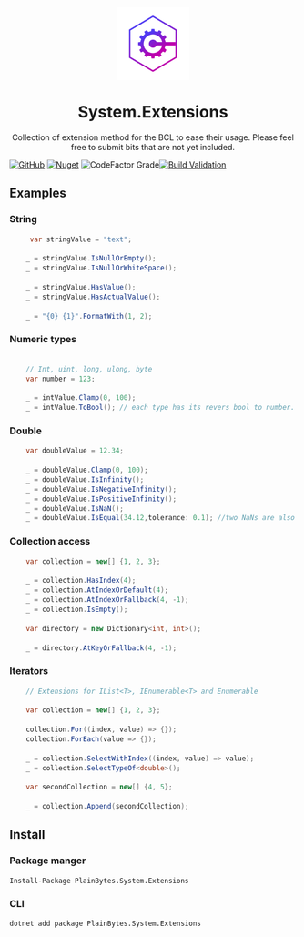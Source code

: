 <p align="center">
    <img width="128" align="center" src="assets/system-extensions.png" >
</p>

<h1 align="center">
  System.Extensions
</h1>

<p align="center">
 Collection of extension method for the BCL to ease their usage. Please feel free to submit bits that are not yet included.
</p>

[![GitHub](https://img.shields.io/github/license/PlainBytes/PlainBytes.System.Extensions)](https://github.com/PlainBytes/PlainBytes.System.Extensions/blob/master/LICENSE) [![Nuget](https://img.shields.io/nuget/dt/PlainBytes.System.Extensions)](https://www.nuget.org/packages/PlainBytes.System.Extensions/) ![CodeFactor Grade](https://img.shields.io/codefactor/grade/github/PlainBytes/PlainBytes.System.Extensions/master)[![Build Validation](https://github.com/PlainBytes/PlainBytes.System.Extensions/actions/workflows/build.yml/badge.svg)](https://github.com/PlainBytes/PlainBytes.System.Extensions/actions/workflows/build.yml)
<p align="center">
 
</p>

## Examples
### String
```csharp
     var stringValue = "text";

    _ = stringValue.IsNullOrEmpty();
    _ = stringValue.IsNullOrWhiteSpace();

    _ = stringValue.HasValue();
    _ = stringValue.HasActualValue();

    _ = "{0} {1}".FormatWith(1, 2);
```
### Numeric types
```csharp

    // Int, uint, long, ulong, byte
    var number = 123;

    _ = intValue.Clamp(0, 100);
    _ = intValue.ToBool(); // each type has its revers bool to number.
```
### Double
```csharp
    var doubleValue = 12.34;

    _ = doubleValue.Clamp(0, 100);
    _ = doubleValue.IsInfinity();
    _ = doubleValue.IsNegativeInfinity();
    _ = doubleValue.IsPositiveInfinity();
    _ = doubleValue.IsNaN();
    _ = doubleValue.IsEqual(34.12,tolerance: 0.1); //two NaNs are also evaluated as equals
```

### Collection access
```csharp
    var collection = new[] {1, 2, 3};
    
    _ = collection.HasIndex(4);
    _ = collection.AtIndexOrDefault(4);
    _ = collection.AtIndexOrFallback(4, -1);
    _ = collection.IsEmpty();

    var directory = new Dictionary<int, int>();

    _ = directory.AtKeyOrFallback(4, -1);
```
### Iterators
```csharp
    // Extensions for IList<T>, IEnumerable<T> and Enumerable

    var collection = new[] {1, 2, 3};

    collection.For((index, value) => {});
    collection.ForEach(value => {});

    _ = collection.SelectWithIndex((index, value) => value);
    _ = collection.SelectTypeOf<double>();

    var secondCollection = new[] {4, 5};

    _ = collection.Append(secondCollection);
```

## Install

### Package manger

    Install-Package PlainBytes.System.Extensions

### CLI

    dotnet add package PlainBytes.System.Extensions
